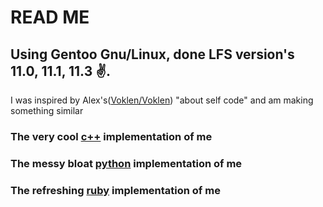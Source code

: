 # READ ME
Using Gentoo Gnu/Linux, done LFS version's 11.0, 11.1, 11.3 ✌️.
-
I was inspired by Alex's([Voklen/Voklen](https://github.com/Voklen/Voklen)) "about self code" and am making something similar

### The very cool [c++](me.cpp) implementation of me
### The messy bloat [python](me.py) implementation of me
### The refreshing [ruby](me.rb) implementation of me
